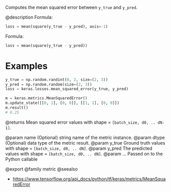 Computes the mean squared error between `y_true` and `y_pred`.

@description
Formula:

```python
loss = mean(square(y_true - y_pred), axis=-1)
```
Formula:

```python
loss = mean(square(y_true - y_pred))
```

# Examples
```python
y_true = np.random.randint(0, 2, size=(2, 3))
y_pred = np.random.random(size=(2, 3))
loss = keras.losses.mean_squared_error(y_true, y_pred)
```
```python
m = keras.metrics.MeanSquaredError()
m.update_state([[0, 1], [0, 0]], [[1, 1], [0, 0]])
m.result()
# 0.25
```

@returns
    Mean squared error values with shape = `[batch_size, d0, .. dN-1]`.

@param name (Optional) string name of the metric instance.
@param dtype (Optional) data type of the metric result.
@param y_true Ground truth values with shape = `[batch_size, d0, .. dN]`.
@param y_pred The predicted values with shape = `[batch_size, d0, .. dN]`.
@param ... Passed on to the Python callable

@export
@family metric
@seealso
+ <https://www.tensorflow.org/api_docs/python/tf/keras/metrics/MeanSquaredError>
